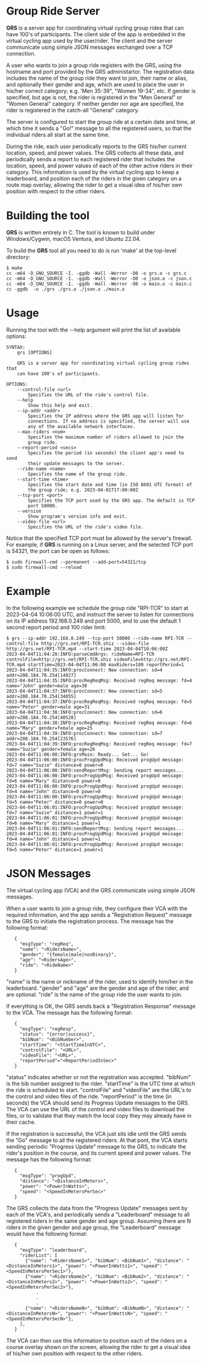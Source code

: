# Group Ride Server

**GRS** is a server app for coordinating virtual cycling group rides that can have 100's of participants. The client side of the app is embedded in the virtual cycling app used by the user/rider. The client and the server communicate using simple JSON messages exchanged over a TCP connection.

A user who wants to join a group ride registers with the GRS, using the hostname and port provided by the GRS administartor. The registration data includes the name of the group ride they want to join, their name or alias, and optionally their gender and age, which are used to place the user in his/her correct category; e.g. 'Men 35-39", "Women 19-34", etc. If gender is specified, but age is not, the rider is registered in the "Men General" or "Women General" category. If neither gender nor age are specified, the rider is registered in the catch-all "General" category.

The server is configured to start the group ride at a certain date and time, at which time it sends a "Go!" message to all the registered users, so that the individual riders all start at the same time.

During the ride, each user periodically reports to the GRS his/her current location, speed, and power values. The GRS collects all these data, and periodically sends a report to each registered rider that includes the location, speed, and power values of each of the other active riders in their category.  This information is used by the virtual cycling app to keep a leaderboard, and position each of the riders in the given category on a route map overlay, allowing the rider to get a visual idea of his/her own position with respect to the other riders.

# Building the tool

**GRS** is written entirely in C. The tool is known to build under Windows/Cygwin, macOS Ventura, and Ubuntu 22.04.
 
To build the **GRS** tool all you need to do is run 'make' at the top-level directory:

```
$ make
cc -m64 -D_GNU_SOURCE -I. -ggdb -Wall -Werror -O0 -o grs.o -c grs.c
cc -m64 -D_GNU_SOURCE -I. -ggdb -Wall -Werror -O0 -o json.o -c json.c
cc -m64 -D_GNU_SOURCE -I. -ggdb -Wall -Werror -O0 -o main.o -c main.c
cc -ggdb  -o ./grs ./grs.o ./json.o ./main.o
```

# Usage

Running the tool with the --help argument will print the list of available options:

```
SYNTAX:
    grs [OPTIONS]

    GRS is a server app for coordinating virtual cycling group rides that
    can have 100's of participants.

OPTIONS:
    --control-file <url>
        Specifies the URL of the ride's control file.
    --help
        Show this help and exit.
    --ip-addr <addr>
        Specifies the IP address where the GRS app will listen for
        connections. If no address is specified, the server will use
        any of the available network interfaces.
    --max-riders <num>
        Specifies the maximum number of riders allowed to join the
        group ride.
    --report-period <secs>
        Specifies the period (in seconds) the client app's need to send
        their update messages to the server.
    --ride-name <name>
        Specifies the name of the group ride.
    --start-time <time>
        Specifies the start date and time (in ISO 8601 UTC format) of
        the group ride; e.g. 2023-04-01T17:00:00Z
    --tcp-port <port>
        Specifies the TCP port used by the GRS app. The default is TCP
        port 50000.
    --version
        Show program's version info and exit.
    --video-file <url>
        Specifies the URL of the ride's video file.
```

Notice that the specified TCP port must be allowed by the server's firewall.  For example, if **GRS** is running on a Linux server, and the selected TCP port is 54321, the port can be open as follows:

```
$ sudo firewall-cmd --permanent --add-port=54321/tcp
$ sudo firewall-cmd --reload
```

# Example

In the following example we schedule the group ride "RPI-TCR" to start at 2023-04-04 10:06:00 UTC, and instruct the server to listen for connections on its IP address 192.168.0.249 and port 5000, and to use the default 1 second report period and 100 rider limit: 

```
$ grs --ip-addr 192.168.0.249 --tcp-port 50000 --ride-name RPI-TCR --control-file http://grs.net/RPI-TCR.shiz --video-file  http://grs.net/RPI-TCR.mp4 --start-time 2023-04-04T10:06:00Z
2023-04-04T11:04:28:INFO:parseCmdArgs: rideName=RPI-TCR controlFile=http://grs.net/RPI-TCR.shiz videoFile=http://grs.net/RPI-TCR.mp4 startTime=2023-04-04T11:06:00 maxRiders=100 reportPeriod=1
2023-04-04T11:04:35:INFO:procConnect: New connection: sd=4 addr=208.184.70.254[14027]
2023-04-04T11:04:35:INFO:procRegReqMsg: Received regReq message: fd=4 name="John" gender=male age=30
2023-04-04T11:04:37:INFO:procConnect: New connection: sd=5 addr=208.184.70.254[34055]
2023-04-04T11:04:37:INFO:procRegReqMsg: Received regReq message: fd=5 name="Peter" gender=male age=31
2023-04-04T11:04:38:INFO:procConnect: New connection: sd=6 addr=208.184.70.254[40528]
2023-04-04T11:04:38:INFO:procRegReqMsg: Received regReq message: fd=6 name="Mary" gender=female age=25
2023-04-04T11:04:39:INFO:procConnect: New connection: sd=7 addr=208.184.70.254[23576]
2023-04-04T11:04:39:INFO:procRegReqMsg: Received regReq message: fd=7 name="Suzie" gender=female age=26
2023-04-04T11:06:00:INFO:grsMain: Ready... Set... Go!
2023-04-04T11:06:00:INFO:procProgUpdMsg: Received progUpd message: fd=7 name="Suzie" distance=0 power=0
2023-04-04T11:06:00:INFO:sendReportMsg: Sending report messages...
2023-04-04T11:06:00:INFO:procProgUpdMsg: Received progUpd message: fd=6 name="Mary" distance=0 power=0
2023-04-04T11:06:00:INFO:procProgUpdMsg: Received progUpd message: fd=4 name="John" distance=0 power=0
2023-04-04T11:06:00:INFO:procProgUpdMsg: Received progUpd message: fd=5 name="Peter" distance=0 power=0
2023-04-04T11:06:01:INFO:procProgUpdMsg: Received progUpd message: fd=7 name="Suzie" distance=1 power=1
2023-04-04T11:06:01:INFO:procProgUpdMsg: Received progUpd message: fd=6 name="Mary" distance=1 power=1
2023-04-04T11:06:01:INFO:sendReportMsg: Sending report messages...
2023-04-04T11:06:01:INFO:procProgUpdMsg: Received progUpd message: fd=4 name="John" distance=1 power=1
2023-04-04T11:06:01:INFO:procProgUpdMsg: Received progUpd message: fd=5 name="Peter" distance=1 power=1

```

# JSON Messages

The virtual cycling app (VCA) and the GRS communicate using simple JSON messages.

When a user wants to join a group ride, they configure their VCA with the required information, and the app sends a "Registration Request" message to the GRS to initiate the registration process.  The message has the following format:

```
   {
     "msgType": "regReq",
     "name": "<RidersName>",
     "gender": "{female|male|nonBinary}",
     "age": "<RidersAge>",
     "ride": "<RideName>"
   }
```

"name" is the name or nickname of the rider, used to identify him/her in the leaderboard. "gender" and "age" are the gender and age of the rider, and are optional. "ride" is the name of the group ride the user wants to join.

If everything is OK, the GRS sends back a "Registration Response" message to the VCA. The message has the following format:

```
   {
     "msgType": "regResp",
     "status": "{error|success}",
     "bibNum": "<BibNumber>",
     "startTime": "<StartTimeInUTC>",
     "controlFile": "<URL>",
     "videoFile": "<URL>",
     "reportPeriod"="<ReportPeriodInSec>"
   }
```

"status" indicates whether or not the registration was accepted. "bibNum" is the bib number assigned to the rider. "startTime" is the UTC time at which the ride is scheduled to start. "controlFile" and "videoFile" are the URL's to the control and video files of the ride. "reportPeriod" is the time (in seconds) the VCA should send its Progress Update messages to the GRS.  The VCA can use the URL of the control and video files to download the files, or to validate that they match the local copy they may already have in their cache.

If the registration is successful, the VCA just sits idle until the GRS sends the "Go" message to all the registered riders.  At that pont, the VCA starts sending periodic "Progress Update" message to the GRS, to indicate the rider's position in the course, and its current speed and power values. The message has the following format:

```
   {
     "msgType": "progUpd",
     "distance": "<DistanceInMeters>",
     "power": "<PowerInWatts>",
     "speed": "<SpeedInMetersPerSec>"
   }
```

The GRS collects the data from the "Progress Update" messages sent by each of the VCA's, and periodically sends a "Leaderboard" message to all registered riders in the same gender and age group.  Assuming there are N riders in the given gender and age group, the "Leaderboard" message would have the following format:

```
   {
     "msgType": "leaderboard",
     "riderList": [
       {"name": "<RidersName1>", "bibNum": <BibNum1>", "distance": "<DistanceInMeters1>", "power": "<PowerInWatts1>", "speed": "<SpeedInMetersPerSec1>"},
       {"name": "<RidersName2>", "bibNum": <BibNum2>", "distance": "<DistanceInMeters2>", "power": "<PowerInWatts2>", "speed": "<SpeedInMetersPerSec2>"},
           .
           .
           .
       {"name": "<RidersNameN>", "bibNum": <BibNumN>", "distance": "<DistanceInMetersN>", "power": "<PowerInWattsN>", "speed": "<SpeedInMetersPerSecN>"},
     ],
   }
```

The VCA can then use this information to position each of the riders on a course overlay shown on the screen, allowing the rider to get a visual idea of his/her own position with respect to the other riders.


 

